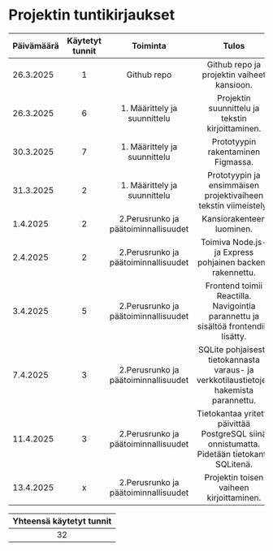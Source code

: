 # Projektin tuntikirjaukset

| Päivämäärä  | Käytetyt tunnit | Toiminta |  Tulos |
| :---  |     :---:      |     :---:      |     :---:      |
| 26.3.2025 | 1 | Github repo | Github repo ja projektin vaiheet kansioon. |
| 26.3.2025 | 6 | 1. Määrittely ja suunnittelu | Projektin suunnittelu ja tekstin kirjoittaminen. |
| 30.3.2025 | 7 | 1. Määrittely ja suunnittelu | Prototyypin rakentaminen Figmassa. |
| 31.3.2025 | 2 | 1. Määrittely ja suunnittelu| Prototyypin ja ensimmäisen projektivaiheen tekstin viimeistely. |
| 1.4.2025 | 2 | 2.Perusrunko ja päätoiminnallisuudet| Kansiorakenteen luominen. |
| 2.4.2025 | 2 | 2.Perusrunko ja päätoiminnallisuudet| Toimiva Node.js- ja Express pohjainen backend rakennettu.|
| 3.4.2025 | 5 | 2.Perusrunko ja päätoiminnallisuudet| Frontend toimii Reactilla. Navigointia parannettu ja sisältöä frontendiin lisätty. |
| 7.4.2025 | 3 | 2.Perusrunko ja päätoiminnallisuudet| SQLite pohjaisesta tietokannasta varaus- ja verkkotilaustietojen hakemista parannettu. |
| 11.4.2025 | 3 | 2.Perusrunko ja päätoiminnallisuudet| Tietokantaa yritetty päivittää PostgreSQL siinä onnistumatta. Pidetään tietokanta SQLitenä. |
| 13.4.2025 | x | 2.Perusrunko ja päätoiminnallisuudet| Projektin toisen vaiheen kirjoittaminen. |

|Yhteensä käytetyt tunnit|
|     :---:      |
|32|